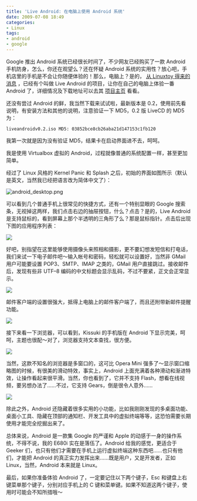 ```yaml
---
title: 'Live Android: 在电脑上使用 Android 系统'
date: 2009-07-08 18:49
categories:
- Linux
tags:
- android
- google
---
```


Google 推出 Android 系统已经很长时间了，不少网友已经购买了一款 Android
手机防身，怎么，你还在观望么？还在怀疑 Android
系统的实用性？放心吧，手机店里的手机是不会让你随便体验的！那么，电脑上？是的，
[从 Linuxtoy
得来的消息](http://linuxtoy.org/archives/liveandroid-android-livecd.html)
，已经有个叫做 Live Android 的项目，让你在自己的电脑上体验一番 Android
了，详细情况及下载地址可以去其
[项目主页](http://code.google.com/p/live-android/) 看看。

还没有尝过 Android 的鲜，我当然下载来试试啦，最新版本是
0.2，使用前先看说明，有安装方法和其他的说明，注意验证一下 MD5，0.2 版
LiveCD 的 MD5 为：

    liveandroidv0.2.iso MD5: 03852bce8cb26aba21d147153c1fb120

我第一次就是因为没有验证 MD5，结果卡在启动界面进不去，呵呵。

我是使用 Virtualbox 虚拟的
Android，过程就像普通的系统配置一样，甚至更加简单。

经过了 Linux 风格的 Kernel Panic 和 Splash
之后，初始的界面如图所示（默认是英文，当然我已经把语言改为简体中文了）：

![android\_desktop.png](http://lh4.ggpht.com/_6pI9N0iQzXE/SlTkRXxapOI/AAAAAAAAAaY/k7lR6Kg1fmQ/android_desktop.png?imgmax=800)

可以看到几个普通手机上很常见的快捷方式，还有一个特别显眼的 Google
搜索条，无视掉这两样，我们点击右边的抽屉按钮，什么？点击？是的，Live
Android
是支持鼠标的，看到屏幕上那个半透明的三角形了么？那是鼠标指针。点击后出现下图的应用程序列表：

![](http://lh4.ggpht.com/_6pI9N0iQzXE/SlTkRVkO0hI/AAAAAAAAAac/D6Jcyj7R2nY/android_apps.png?imgmax=800)

好吧，别指望在这里能够使用摄像头来照相和摄影，更不要幻想发短信和打电话，我们来试一下电子邮件吧～输入帐号和密码，轻松就可以设置好，当然非
GMail 用户可能要设置 POP3、SMTP、IMAP 之类的，GMail
用户直接跳过。接收邮件后，发现有些非 UTF–8
编码的中文标题会显示乱码，不过不要紧，正文会正常显示。

![](http://lh6.ggpht.com/_6pI9N0iQzXE/SlTkRmfDP2I/AAAAAAAAAag/jUpxTnCFlLQ/android_mail.png?imgmax=800)

邮件客户端的设置很强大，抵得上电脑上的邮件客户端了，而且还附带新邮件提醒功能。

![](http://lh6.ggpht.com/_6pI9N0iQzXE/SlTkRgTferI/AAAAAAAAAak/ZXgtVEUr_j4/android_mail_setting.png?imgmax=800)

接下来看一下浏览器，可以看到，Kissuki 的手机版在 Android
下显示完美，呵呵，主题也很配～对了，浏览器支持文本查找，很方便。

![](http://lh5.ggpht.com/_6pI9N0iQzXE/SlTkRwGxaUI/AAAAAAAAAao/7SJaoKEFfHk/android_web.png?imgmax=800)

当然，这款不知名的浏览器是多窗口的，这可比 Opera Mini
强多了～显示窗口缩略图的时候，有很美的滑动特效，事实上，Android
上面充满着各种滑动和渐进特效，让操作看起来很平滑。当然，你也看到了，它并不支持
Flash，想看在线视频，要另想办法了……不过，它支持 Gears，倒是很令人意外……

![](http://lh3.ggpht.com/_6pI9N0iQzXE/SlTm1WDN1PI/AAAAAAAAAas/qaTxYUndc2Y/android_web_windows.png?imgmax=800)

除此之外，Android
还隐藏着很多实用的小功能，比如我刚刚发现的多桌面功能、桌面小工具、隐藏在顶部的通知栏、开发工具中的虚拟终端等等，这恐怕需要长期使用才能完全挖掘出来了。

总体来说，Android 是一款集 Google 的严谨和 Apple
的动感于一身的操作系统，不得不说，我的 E680i 实在是落伍了。Android
给我的感觉，更适合于 Geeker
们，也只有他们才需要在手机上运行虚拟终端这种东西吧……也只有他们，才能把
Android 的真正实力发挥出来……既是用户，又是开发者，正如
Linux，当然，Android 本来就是 Linux。

最后，如果你准备体验 Android 了，一定要记住以下两个键子，Esc
和键盘上右键菜单那个键子，分别对应手机上的 C
键和菜单键。如果不知道这两个键子，使用时可能会不知所措哦～

